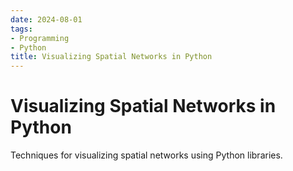 ```yaml
---
date: 2024-08-01
tags:
- Programming
- Python
title: Visualizing Spatial Networks in Python
---
```


# Visualizing Spatial Networks in Python

Techniques for visualizing spatial networks using Python libraries.
